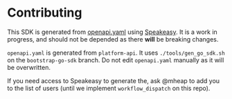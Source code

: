 # Contributing

This SDK is generated from [openapi.yaml](https://github.com/alacuku/sdk-konnect-go/blob/main/openapi.yaml) using [Speakeasy](https://speakeasyapi.dev). It is a work in progress, and should not be depended as there **will** be breaking changes.

`openapi.yaml` is generated from `platform-api`. It uses `./tools/gen_go_sdk.sh` on the `bootstrap-go-sdk` branch. Do not edit `openapi.yaml` manually as it will be overwritten.

If you need access to Speakeasy to generate the, ask @mheap to add you to the list of users (until we implement `workflow_dispatch` on this repo).
